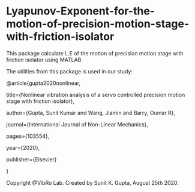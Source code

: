 # Lyapunov-Exponent-for-the-motion-of-precision-motion-stage-with-friction-isolator
This package calculate L.E of the  motion of precision motion stage with friction isolator using MATLAB.

The utilities from this package is used in our study:


@article{gupta2020nonlinear,


title={Nonlinear vibration analysis of a servo controlled precision motion stage with friction isolator},


author={Gupta, Sunit Kumar and Wang, Jiamin and Barry, Oumar R},


journal={International Journal of Non-Linear Mechanics},


pages={103554},


year={2020},


publisher={Elsevier}


}


Copyright @VibRo Lab. Created by Sunit K. Gupta, August 25th 2020.
